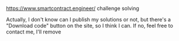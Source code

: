 https://www.smartcontract.engineer/ challenge solving

Actually, I don't know can I publish my solutions or not, but there's a "Download code" button on the site, so I think I can. If no, feel free to contact me, I'll remove
